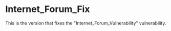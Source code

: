 # Internet_Forum_Fix

This is the version that fixes the "Internet_Forum_Vulnerability" vulnerability.